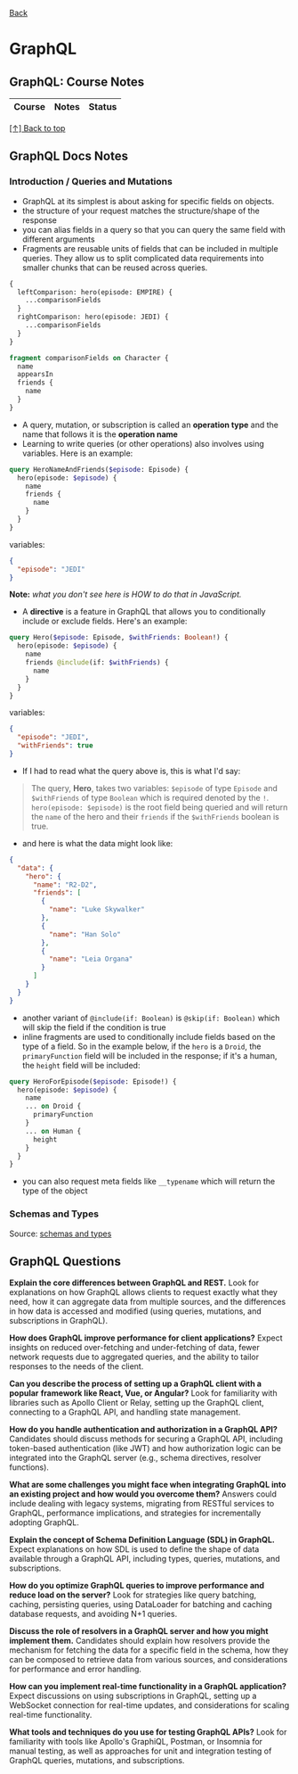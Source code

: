 [Back](https://github.com/coolinmc6/front-end-dev#front-end-development)
<a name="top"></a>

# GraphQL

## GraphQL: Course Notes

<table>
  <thead>
    <tr>
      <th>Course</th>
      <th>Notes</th>
      <th>Status</th>
    </tr>
  <thead>
  <tbody>
    <!-- <tr>
      <td><a href="https://frontendmasters.com/courses/testing-practices-principles/">JavaScript Testing Practices and Principles</a></td>
      <td><a href="https://github.com/coolinmc6/front-end-dev/blob/master/jest/fem-testing-practices-principles.md">Notes</a></td>
      <td><strong>Complete</strong></td>
    </tr> -->
  </tbody>
</table>

[[↑] Back to top](#top)

## GraphQL Docs Notes

### Introduction / Queries and Mutations

- GraphQL at its simplest is about asking for specific fields on objects.
- the structure of your request matches the structure/shape of the response
- you can alias fields in a query so that you can query the same field with
different arguments
- Fragments are reusable units of fields that can be included in multiple
queries. They allow us to split complicated data requirements into smaller
chunks that can be reused across queries.

```graphql
{
  leftComparison: hero(episode: EMPIRE) {
    ...comparisonFields
  }
  rightComparison: hero(episode: JEDI) {
    ...comparisonFields
  }
}

fragment comparisonFields on Character {
  name
  appearsIn
  friends {
    name
  }
}
```

- A query, mutation, or subscription is called an **operation type** and the name that follows
it is the **operation name**
- Learning to write queries (or other operations) also involves using variables. Here is
an example:

```graphql
query HeroNameAndFriends($episode: Episode) {
  hero(episode: $episode) {
    name
    friends {
      name
    }
  }
}
```
variables:
```json
{
  "episode": "JEDI"
}
```
**Note:** _what you don't see here is HOW to do that in JavaScript._
- A **directive** is a feature in GraphQL that allows you to conditionally include or exclude
fields. Here's an example:

```graphql
query Hero($episode: Episode, $withFriends: Boolean!) {
  hero(episode: $episode) {
    name
    friends @include(if: $withFriends) {
      name
    }
  }
}
```
variables:
```json
{
  "episode": "JEDI",
  "withFriends": true
}
```
- If I had to read what the query above is, this is what I'd say:
> The query, **Hero**, takes two variables: `$episode` of type `Episode` and `$withFriends` of type
`Boolean` which is required denoted by the `!`. `hero(episode: $episode)` is the root field being
queried and will return the `name` of the hero and their `friends` if the `$withFriends` boolean
is true.
- and here is what the data might look like:
```json
{
  "data": {
    "hero": {
      "name": "R2-D2",
      "friends": [
        {
          "name": "Luke Skywalker"
        },
        {
          "name": "Han Solo"
        },
        {
          "name": "Leia Organa"
        }
      ]
    }
  }
}
```
- another variant of `@include(if: Boolean)` is `@skip(if: Boolean)` which will skip the field if
the condition is true
- inline fragments are used to conditionally include fields based on the type of a field. So in the
example below, if the `hero` is a `Droid`, the `primaryFunction` field will be included in the
response; if it's a human, the `height` field will be included:

```graphql
query HeroForEpisode($episode: Episode!) {
  hero(episode: $episode) {
    name
    ... on Droid {
      primaryFunction
    }
    ... on Human {
      height
    }
  }
}
```
- you can also request meta fields like `__typename` which will return the type of the object

### Schemas and Types

Source: [schemas and types](https://graphql.org/learn/schema/)



## GraphQL Questions

**Explain the core differences between GraphQL and REST.**
Look for explanations on how GraphQL allows clients to request exactly what they need, how it can
aggregate data from multiple sources, and the differences in how data is accessed and modified
(using queries, mutations, and subscriptions in GraphQL).

**How does GraphQL improve performance for client applications?**
Expect insights on reduced over-fetching and under-fetching of data, fewer
network requests due to aggregated queries, and the ability to tailor responses
to the needs of the client.

**Can you describe the process of setting up a GraphQL client with a popular**
**framework like React, Vue, or Angular?**
Look for familiarity with libraries
such as Apollo Client or Relay, setting up the GraphQL client, connecting to a
GraphQL API, and handling state management.

**How do you handle authentication and authorization in a GraphQL API?**
Candidates should discuss methods for securing a GraphQL API, including
token-based authentication (like JWT) and how authorization logic can be
integrated into the GraphQL server (e.g., schema directives, resolver
functions).

**What are some challenges you might face when integrating GraphQL into an existing project and how would you overcome them?** 
Answers could include
dealing with legacy systems, migrating from RESTful services to GraphQL,
performance implications, and strategies for incrementally adopting GraphQL.

**Explain the concept of Schema Definition Language (SDL) in GraphQL.** 
Expect explanations on how SDL is used to define the shape of data available through a
GraphQL API, including types, queries, mutations, and subscriptions.

**How do you optimize GraphQL queries to improve performance and reduce load on the server?**
Look for strategies like query batching, caching, persisting
queries, using DataLoader for batching and caching database requests, and
avoiding N+1 queries.

**Discuss the role of resolvers in a GraphQL server and how you might implement them.**
Candidates should explain how resolvers provide the mechanism for
fetching the data for a specific field in the schema, how they can be composed
to retrieve data from various sources, and considerations for performance and
error handling.

**How can you implement real-time functionality in a GraphQL application?**
Expect discussions on using subscriptions in GraphQL, setting up a WebSocket
connection for real-time updates, and considerations for scaling real-time
functionality.

**What tools and techniques do you use for testing GraphQL APIs?**
Look for familiarity with tools like Apollo's GraphiQL, Postman, or Insomnia for manual
testing, as well as approaches for unit and integration testing of GraphQL
queries, mutations, and subscriptions.

